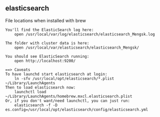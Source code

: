 elasticsearch
----

File locations when installed with brew

    You'll find the ElasticSearch log here:
        open /usr/local/var/log/elasticsearch/elasticsearch_Mengsk.log

    The folder with cluster data is here:
        open /usr/local/var/elasticsearch/elasticsearch_Mengsk/

    You should see ElasticSearch running:
        open http://localhost:9200/

    ==> Caveats
    To have launchd start elasticsearch at login:
        ln -sfv /usr/local/opt/elasticsearch/*.plist ~/Library/LaunchAgents
    Then to load elasticsearch now:
        launchctl load ~/Library/LaunchAgents/homebrew.mxcl.elasticsearch.plist
    Or, if you don't want/need launchctl, you can just run:
        elasticsearch -f -D es.config=/usr/local/opt/elasticsearch/config/elasticsearch.yml
